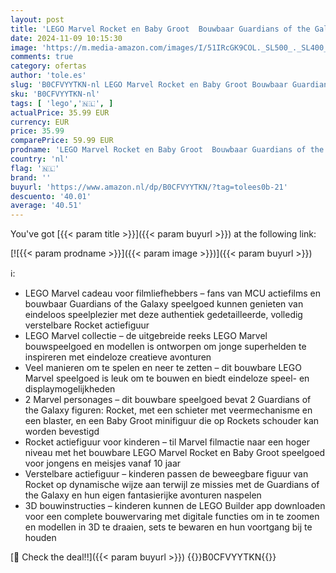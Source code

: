 ```yaml
---
layout: post
title: 'LEGO Marvel Rocket en Baby Groot  Bouwbaar Guardians of the Galaxy Speelgoed voor Kinderen  Aanpasbaar Superhelden Rollenspel Cadeau voor Jongens en Meisjes vanaf 10 Jaar 76282'
date: 2024-11-09 10:15:30
image: 'https://m.media-amazon.com/images/I/51IRcGK9COL._SL500_._SL400_.jpg'
comments: true
category: ofertas
author: 'tole.es'
slug: 'B0CFVYYTKN-nl LEGO Marvel Rocket en Baby Groot Bouwbaar Guardians of the...'
sku: 'B0CFVYYTKN-nl'
tags: [ 'lego','🇳🇱', ]
actualPrice: 35.99 EUR
currency: EUR
price: 35.99
comparePrice: 59.99 EUR
prodname: 'LEGO Marvel Rocket en Baby Groot  Bouwbaar Guardians of the Galaxy Speelgoed voor Kinderen  Aanpasbaar Superhelden Rollenspel Cadeau voor Jongens en Meisjes vanaf 10 Jaar 76282'
country: 'nl'
flag: '🇳🇱'
brand: ''
buyurl: 'https://www.amazon.nl/dp/B0CFVYYTKN/?tag=tolees0b-21'
descuento: '40.01'
average: '40.51'
---
```


You've got [{{< param title >}}]({{< param buyurl >}}) at the following link:

[![{{< param prodname >}}]({{< param image >}})]({{< param buyurl >}})

ℹ️:

- LEGO Marvel cadeau voor filmliefhebbers – fans van MCU actiefilms en bouwbaar Guardians of the Galaxy speelgoed kunnen genieten van eindeloos speelplezier met deze authentiek gedetailleerde, volledig verstelbare Rocket actiefiguur
- LEGO Marvel collectie – de uitgebreide reeks LEGO Marvel bouwspeelgoed en modellen is ontworpen om jonge superhelden te inspireren met eindeloze creatieve avonturen
- Veel manieren om te spelen en neer te zetten – dit bouwbare LEGO Marvel speelgoed is leuk om te bouwen en biedt eindeloze speel- en displaymogelijkheden
- 2 Marvel personages – dit bouwbare speelgoed bevat 2 Guardians of the Galaxy figuren: Rocket, met een schieter met veermechanisme en een blaster, en een Baby Groot minifiguur die op Rockets schouder kan worden bevestigd
- Rocket actiefiguur voor kinderen – til Marvel filmactie naar een hoger niveau met het bouwbare LEGO Marvel Rocket en Baby Groot speelgoed voor jongens en meisjes vanaf 10 jaar
- Verstelbare actiefiguur – kinderen passen de beweegbare figuur van Rocket op dynamische wijze aan terwijl ze missies met de Guardians of the Galaxy en hun eigen fantasierijke avonturen naspelen
- 3D bouwinstructies – kinderen kunnen de LEGO Builder app downloaden voor een complete bouwervaring met digitale functies om in te zoomen en modellen in 3D te draaien, sets te bewaren en hun voortgang bij te houden

[🛒 Check the deal!!]({{< param buyurl >}})
{{<world>}}B0CFVYYTKN{{</world>}}
